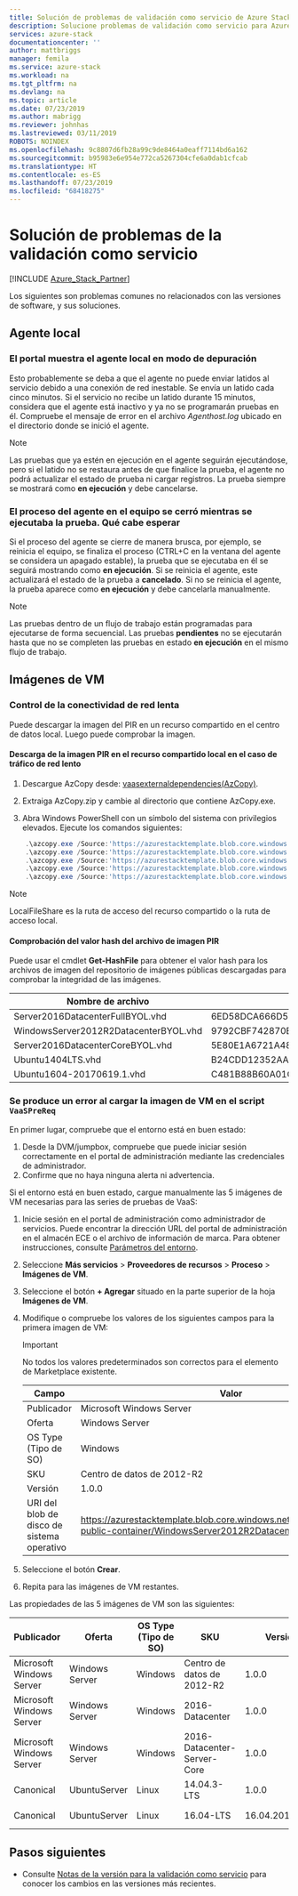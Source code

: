 ```yaml
---
title: Solución de problemas de validación como servicio de Azure Stack | Microsoft Docs
description: Solucione problemas de validación como servicio para Azure Stack.
services: azure-stack
documentationcenter: ''
author: mattbriggs
manager: femila
ms.service: azure-stack
ms.workload: na
ms.tgt_pltfrm: na
ms.devlang: na
ms.topic: article
ms.date: 07/23/2019
ms.author: mabrigg
ms.reviewer: johnhas
ms.lastreviewed: 03/11/2019
ROBOTS: NOINDEX
ms.openlocfilehash: 9c8807d6fb28a99c9de8464a0eaff7114bd6a162
ms.sourcegitcommit: b95983e6e954e772ca5267304cfe6a0dab1cfcab
ms.translationtype: HT
ms.contentlocale: es-ES
ms.lasthandoff: 07/23/2019
ms.locfileid: "68418275"
---
```

# <a name="troubleshoot-validation-as-a-service"></a>Solución de problemas de la validación como servicio

[!INCLUDE [Azure_Stack_Partner](./includes/azure-stack-partner-appliesto.md)]

Los siguientes son problemas comunes no relacionados con las versiones de software, y sus soluciones.

## <a name="local-agent"></a>Agente local

### <a name="the-portal-shows-local-agent-in-debug-mode"></a>El portal muestra el agente local en modo de depuración

Esto probablemente se deba a que el agente no puede enviar latidos al servicio debido a una conexión de red inestable. Se envía un latido cada cinco minutos. Si el servicio no recibe un latido durante 15 minutos, considera que el agente está inactivo y ya no se programarán pruebas en él. Compruebe el mensaje de error en el archivo *Agenthost.log* ubicado en el directorio donde se inició el agente.

> [!Note]
> Las pruebas que ya estén en ejecución en el agente seguirán ejecutándose, pero si el latido no se restaura antes de que finalice la prueba, el agente no podrá actualizar el estado de prueba ni cargar registros. La prueba siempre se mostrará como **en ejecución** y debe cancelarse.

### <a name="agent-process-on-machine-was-shut-down-while-executing-test-what-to-expect"></a>El proceso del agente en el equipo se cerró mientras se ejecutaba la prueba. Qué cabe esperar

Si el proceso del agente se cierre de manera brusca, por ejemplo, se reinicia el equipo, se finaliza el proceso (CTRL+C en la ventana del agente se considera un apagado estable), la prueba que se ejecutaba en él se seguirá mostrando como **en ejecución**. Si se reinicia el agente, este actualizará el estado de la prueba a **cancelado**. Si no se reinicia el agente, la prueba aparece como **en ejecución** y debe cancelarla manualmente.

> [!Note]
> Las pruebas dentro de un flujo de trabajo están programadas para ejecutarse de forma secuencial. Las pruebas **pendientes** no se ejecutarán hasta que no se completen las pruebas en estado **en ejecución** en el mismo flujo de trabajo.

## <a name="vm-images"></a>Imágenes de VM

### <a name="handle-slow-network-connectivity"></a>Control de la conectividad de red lenta

Puede descargar la imagen del PIR en un recurso compartido en el centro de datos local. Luego puede comprobar la imagen.

<!-- This is from the appendix to the Deploy local agent topic. -->

#### <a name="download-pir-image-to-local-share-in-case-of-slow-network-traffic"></a>Descarga de la imagen PIR en el recurso compartido local en el caso de tráfico de red lento

1. Descargue AzCopy desde: [vaasexternaldependencies(AzCopy)](https://vaasexternaldependencies.blob.core.windows.net/prereqcomponents/AzCopy.zip).

2. Extraiga AzCopy.zip y cambie al directorio que contiene AzCopy.exe.

3. Abra Windows PowerShell con un símbolo del sistema con privilegios elevados. Ejecute los comandos siguientes:

```powershell  
    .\azcopy.exe /Source:'https://azurestacktemplate.blob.core.windows.net/azurestacktemplate-public-container' /Dest:'<LocalFileShare>' /Pattern:'Server2016DatacenterFullBYOL.vhd' /NC:12 /V:azcopylog.log /Y
    .\azcopy.exe /Source:'https://azurestacktemplate.blob.core.windows.net/azurestacktemplate-public-container' /Dest:'<LocalFileShare>' /Pattern:'Server2016DatacenterCoreBYOL.vhd' /NC:12 /V:azcopylog.log /Y
    .\azcopy.exe /Source:'https://azurestacktemplate.blob.core.windows.net/azurestacktemplate-public-container' /Dest:'<LocalFileShare>' /Pattern:'WindowsServer2012R2DatacenterBYOL.vhd' /NC:12 /V:azcopylog.log /Y
    .\azcopy.exe /Source:'https://azurestacktemplate.blob.core.windows.net/azurestacktemplate-public-container' /Dest:'<LocalFileShare>' /Pattern:'Ubuntu1404LTS.vhd' /NC:12 /V:azcopylog.log /Y
    .\azcopy.exe /Source:'https://azurestacktemplate.blob.core.windows.net/azurestacktemplate-public-container' /Dest:'<LocalFileShare>' /Pattern:'Ubuntu1604-20170619.1.vhd' /NC:12 /V:azcopylog.log /Y
```

> [!Note]  
> LocalFileShare es la ruta de acceso del recurso compartido o la ruta de acceso local.

#### <a name="verifying-pir-image-file-hash-value"></a>Comprobación del valor hash del archivo de imagen PIR

Puede usar el cmdlet **Get-HashFile** para obtener el valor hash para los archivos de imagen del repositorio de imágenes públicas descargadas para comprobar la integridad de las imágenes.

| Nombre de archivo | SHA256 |
|---------------------------------------|------------------------------------------------------------------|
| Server2016DatacenterFullBYOL.vhd | 6ED58DCA666D530811A1EA563BA509BF9C29182B902D18FCA03C7E0868F733E9 |
| WindowsServer2012R2DatacenterBYOL.vhd | 9792CBF742870B1730B9B16EA814C683A8415EFD7601DDB6D5A76D0964767028 |
| Server2016DatacenterCoreBYOL.vhd | 5E80E1A6721A48A10655E6154C1B90E320DF5558487D6A0D7BFC7DCD32C4D9A5 |
| Ubuntu1404LTS.vhd | B24CDD12352AAEBC612A4558AB9E80F031A2190E46DCB459AF736072742E20E0 |
| Ubuntu1604-20170619.1.vhd | C481B88B60A01CBD5119A3F56632A2203EE5795678D3F3B9B764FFCA885E26CB |

### <a name="failure-occurs-when-uploading-vm-image-in-the-vaasprereq-script"></a>Se produce un error al cargar la imagen de VM en el script `VaaSPreReq`

En primer lugar, compruebe que el entorno está en buen estado:

1. Desde la DVM/jumpbox, compruebe que puede iniciar sesión correctamente en el portal de administración mediante las credenciales de administrador.
1. Confirme que no haya ninguna alerta ni advertencia.

Si el entorno está en buen estado, cargue manualmente las 5 imágenes de VM necesarias para las series de pruebas de VaaS:

1. Inicie sesión en el portal de administración como administrador de servicios. Puede encontrar la dirección URL del portal de administración en el almacén ECE o el archivo de información de marca. Para obtener instrucciones, consulte [Parámetros del entorno](azure-stack-vaas-parameters.md#environment-parameters).
1. Seleccione **Más servicios** > **Proveedores de recursos** > **Proceso** > **Imágenes de VM**.
1. Seleccione el botón **+ Agregar** situado en la parte superior de la hoja **Imágenes de VM**.
1. Modifique o compruebe los valores de los siguientes campos para la primera imagen de VM:
    > [!IMPORTANT]
    > No todos los valores predeterminados son correctos para el elemento de Marketplace existente.

    | Campo  | Valor  |
    |---------|---------|
    | Publicador | Microsoft Windows Server |
    | Oferta | Windows Server |
    | OS Type (Tipo de SO) | Windows |
    | SKU | Centro de datos de 2012-R2 |
    | Versión | 1.0.0 |
    | URI del blob de disco de sistema operativo | https://azurestacktemplate.blob.core.windows.net/azurestacktemplate-public-container/WindowsServer2012R2DatacenterBYOL.vhd |

1. Seleccione el botón **Crear**.
1. Repita para las imágenes de VM restantes.

Las propiedades de las 5 imágenes de VM son las siguientes:

| Publicador  | Oferta  | OS Type (Tipo de SO) | SKU | Versión | URI del blob de disco de sistema operativo |
|---------|---------|---------|---------|---------|---------|
| Microsoft Windows Server| Windows Server | Windows | Centro de datos de 2012-R2 | 1.0.0 | https://azurestacktemplate.blob.core.windows.net/azurestacktemplate-public-container/WindowsServer2012R2DatacenterBYOL.vhd |
| Microsoft Windows Server | Windows Server | Windows | 2016-Datacenter | 1.0.0 | https://azurestacktemplate.blob.core.windows.net/azurestacktemplate-public-container/Server2016DatacenterFullBYOL.vhd |
| Microsoft Windows Server | Windows Server | Windows | 2016-Datacenter-Server-Core | 1.0.0 | https://azurestacktemplate.blob.core.windows.net/azurestacktemplate-public-container/Server2016DatacenterCoreBYOL.vhd |
| Canonical | UbuntuServer | Linux | 14.04.3-LTS | 1.0.0 | https://azurestacktemplate.blob.core.windows.net/azurestacktemplate-public-container/Ubuntu1404LTS.vhd |
| Canonical | UbuntuServer | Linux | 16.04-LTS | 16.04.20170811 | https://azurestacktemplate.blob.core.windows.net/azurestacktemplate-public-container/Ubuntu1604-20170619.1.vhd |

## <a name="next-steps"></a>Pasos siguientes

- Consulte [Notas de la versión para la validación como servicio](azure-stack-vaas-release-notes.md) para conocer los cambios en las versiones más recientes.